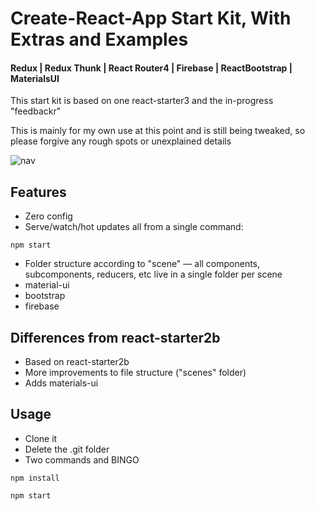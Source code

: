 # Create-React-App Start Kit, With Extras and Examples	

#### Redux | Redux Thunk | React Router4 | Firebase | ReactBootstrap | MaterialsUI

This start kit is based on one react-starter3 and the in-progress "feedbackr"

This is mainly for my own use at this point and is still being tweaked, so please forgive any rough spots or unexplained details

![nav](img/screenshot_starter4.png)

## Features
* Zero config
* Serve/watch/hot updates all from a single command:

`npm start`

* Folder structure according to "scene" — all components, subcomponents, reducers, etc live in a single folder per scene
* material-ui
* bootstrap
* firebase

## Differences from react-starter2b

* Based on react-starter2b
* More improvements to file structure ("scenes" folder)
* Adds materials-ui

## Usage
* Clone it
* Delete the .git folder
* Two commands and BINGO

`npm install`

`npm start`




